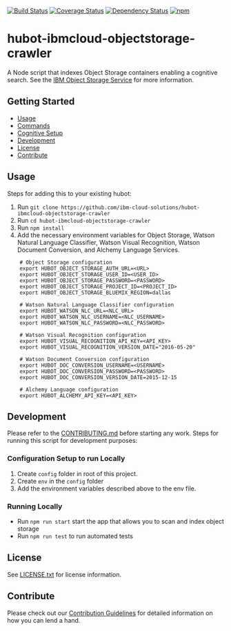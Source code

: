 [![Build Status](https://travis-ci.org/ibm-cloud-solutions/hubot-ibmcloud-objectstorage-crawler.svg?branch=master)](https://travis-ci.org/ibm-cloud-solutions/hubot-ibmcloud-objectstorage-crawler)
[![Coverage Status](https://coveralls.io/repos/github/ibm-cloud-solutions/hubot-ibmcloud-objectstorage-crawler/badge.svg?branch=master)](https://coveralls.io/github/ibm-cloud-solutions/hubot-ibmcloud-objectstorage-crawler?branch=master)
[![Dependency Status](https://dependencyci.com/github/ibm-cloud-solutions/hubot-ibmcloud-objectstorage-crawler/badge)](https://dependencyci.com/github/ibm-cloud-solutions/hubot-ibmcloud-objectstorage-crawler)
[![npm](https://img.shields.io/npm/v/hubot-ibmcloud-objectstorage-crawler.svg?maxAge=2592000)](https://www.npmjs.com/package/hubot-ibmcloud-objectstorage-crawler)

# hubot-ibmcloud-objectstorage-crawler

A Node script that indexes Object Storage containers enabling a cognitive search.  See the [IBM Object Storage Service](https://console.ng.bluemix.net/catalog/services/object-storage/) for more information.

## Getting Started
* [Usage](#usage)
* [Commands](#commands)
* [Cognitive Setup](#cognitive-setup)
* [Development](#development)
* [License](#license)
* [Contribute](#contribute)

## Usage

Steps for adding this to your existing hubot:
1. Run `git clone https://github.com/ibm-cloud-solutions/hubot-ibmcloud-objectstorage-crawler`
2. Run `cd hubot-ibmcloud-objectstorage-crawler`
3. Run `npm install`
4. Add the necessary environment variables for Object Storage, Watson Natural Language Classifier, Watson Visual Recognition, Watson Document Conversion, and Alchemy Language Services.
```
    # Object Storage configuration
    export HUBOT_OBJECT_STORAGE_AUTH_URL=<URL>
    export HUBOT_OBJECT_STORAGE_USER_ID=<USER_ID>
    export HUBOT_OBJECT_STORAGE_PASSWORD=<PASSWORD>
    export HUBOT_OBJECT_STORAGE_PROJECT_ID=<PROJECT_ID>
    export HUBOT_OBJECT_STORAGE_BLUEMIX_REGION=dallas

    # Watson Natural Language Classifier configuration
    export HUBOT_WATSON_NLC_URL=<NLC_URL>
    export HUBOT_WATSON_NLC_USERNAME=<NLC_USERNAME>
    export HUBOT_WATSON_NLC_PASSWORD=<NLC_PASSWORD>

    # Watson Visual Recognition configuration
    export HUBOT_VISUAL_RECOGNITION_API_KEY=<API_KEY>
    export HUBOT_VISUAL_RECOGNITION_VERSION_DATE="2016-05-20"

    # Watson Document Conversion configuration
    export HUBOT_DOC_CONVERSION_USERNAME=<USERNAME>
    export HUBOT_DOC_CONVERSION_PASSWORD=<PASSWORD>
    export HUBOT_DOC_CONVERSION_VERSION_DATE=2015-12-15

    # Alchemy Language configuration
    export HUBOT_ALCHEMY_API_KEY=<API_KEY>
```

## Development

Please refer to the [CONTRIBUTING.md](https://github.com/ibm-cloud-solutions/hubot-ibmcloud-objectstorage-crawler/blob/master/CONTRIBUTING.md) before starting any work.  Steps for running this script for development purposes:

### Configuration Setup to run Locally
1. Create `config` folder in root of this project.
2. Create `env` in the `config` folder
3. Add the environment variables described above to the env file.

### Running Locally
- Run `npm run start` start the app that allows you to scan and index object storage
- Run `npm run test` to run automated tests

## License

See [LICENSE.txt](https://github.com/ibm-cloud-solutions/hubot-ibmcloud-objectstorage-crawler/blob/master/LICENSE.txt) for license information.

## Contribute

Please check out our [Contribution Guidelines](https://github.com/ibm-cloud-solutions/hubot-ibmcloud-objectstorage-crawler/blob/master/CONTRIBUTING.md) for detailed information on how you can lend a hand.
